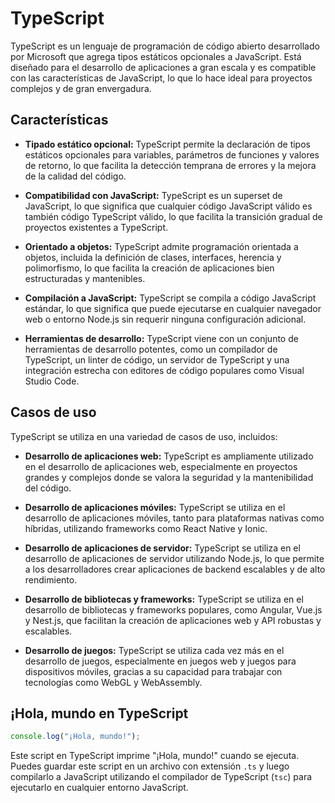 # TypeScript

TypeScript es un lenguaje de programación de código abierto desarrollado por Microsoft que agrega tipos estáticos opcionales a JavaScript. Está diseñado para el desarrollo de aplicaciones a gran escala y es compatible con las características de JavaScript, lo que lo hace ideal para proyectos complejos y de gran envergadura.

## Características

- **Tipado estático opcional:** TypeScript permite la declaración de tipos estáticos opcionales para variables, parámetros de funciones y valores de retorno, lo que facilita la detección temprana de errores y la mejora de la calidad del código.

- **Compatibilidad con JavaScript:** TypeScript es un superset de JavaScript, lo que significa que cualquier código JavaScript válido es también código TypeScript válido, lo que facilita la transición gradual de proyectos existentes a TypeScript.

- **Orientado a objetos:** TypeScript admite programación orientada a objetos, incluida la definición de clases, interfaces, herencia y polimorfismo, lo que facilita la creación de aplicaciones bien estructuradas y mantenibles.

- **Compilación a JavaScript:** TypeScript se compila a código JavaScript estándar, lo que significa que puede ejecutarse en cualquier navegador web o entorno Node.js sin requerir ninguna configuración adicional.

- **Herramientas de desarrollo:** TypeScript viene con un conjunto de herramientas de desarrollo potentes, como un compilador de TypeScript, un linter de código, un servidor de TypeScript y una integración estrecha con editores de código populares como Visual Studio Code.

## Casos de uso

TypeScript se utiliza en una variedad de casos de uso, incluidos:

- **Desarrollo de aplicaciones web:** TypeScript es ampliamente utilizado en el desarrollo de aplicaciones web, especialmente en proyectos grandes y complejos donde se valora la seguridad y la mantenibilidad del código.

- **Desarrollo de aplicaciones móviles:** TypeScript se utiliza en el desarrollo de aplicaciones móviles, tanto para plataformas nativas como híbridas, utilizando frameworks como React Native y Ionic.

- **Desarrollo de aplicaciones de servidor:** TypeScript se utiliza en el desarrollo de aplicaciones de servidor utilizando Node.js, lo que permite a los desarrolladores crear aplicaciones de backend escalables y de alto rendimiento.

- **Desarrollo de bibliotecas y frameworks:** TypeScript se utiliza en el desarrollo de bibliotecas y frameworks populares, como Angular, Vue.js y Nest.js, que facilitan la creación de aplicaciones web y API robustas y escalables.

- **Desarrollo de juegos:** TypeScript se utiliza cada vez más en el desarrollo de juegos, especialmente en juegos web y juegos para dispositivos móviles, gracias a su capacidad para trabajar con tecnologías como WebGL y WebAssembly.

## ¡Hola, mundo en TypeScript

```typescript
console.log("¡Hola, mundo!");
```

Este script en TypeScript imprime "¡Hola, mundo!" cuando se ejecuta. Puedes guardar este script en un archivo con extensión `.ts` y luego compilarlo a JavaScript utilizando el compilador de TypeScript (`tsc`) para ejecutarlo en cualquier entorno JavaScript.